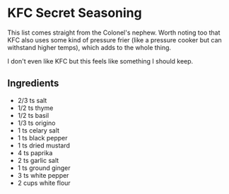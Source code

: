 # KFC Secret Seasoning
This list comes straight from the Colonel's nephew. Worth noting too that KFC also uses some kind of pressure frier (like a pressure cooker but can withstand higher temps), which adds to the whole thing. 

I don't even like KFC but this feels like something I should keep.

## Ingredients
* 2/3 ts salt
* 1/2 ts thyme
* 1/2 ts basil
* 1/3 ts origino
* 1 ts celary salt
* 1 ts black pepper
* 1 ts dried mustard
* 4 ts paprika
* 2 ts garlic salt
* 1 ts ground ginger
* 3 ts white pepper
* 2 cups white flour
